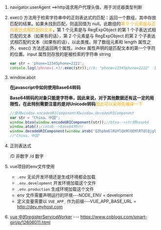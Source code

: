 1. navigator.userAgent ==>http请求用户代理头值，用于浏览器类型判断

2. exec() 方法用于检索字符串中的正则表达式的匹配：返回一个数组，其中存放匹配的结果。如果未找到匹配，则返回值为 null。此数组的<span style="color:orange">第 0 个元素是与正则表达式相匹配的文本</span>，第 1 个元素是与 RegExpObject 的第 1 个子表达式相匹配的文本（如果有的话），第 2 个元素是与 RegExpObject 的第 2 个子表达式相匹配的文本（如果有的话），以此类推。除了数组元素和 length 属性之外，exec() 方法还返回两个属性。index 属性声明的是匹配文本的第一个字符的位置。input 属性则存放的是被检索的字符串 string

   ```js
   var str = 'phone=12345phone=2222';
   console.log(/phone=(.+)/.exec(str));//0: "phone=12345phone=2222"  1: "12345phone=2222"
   ```

3. window.abot

   **在javascript中如何使用Base64转码**

   **Base64转码的对象只能是字符串，因此来说，对于其他数据还有这一定的局限性，在此特别需要注意的是对Unicode转码**<span style="color:orange">因此可以采用先编译一下</span>

   ```javascript
   //使用window.encodeURIComponent和window.decodeURIComponent
   var str = "China，中国";
   window.btoa(window.encodeURIComponent(str));//btoa-->str转base64
   window.atob();//atob-->base64转str
   window.decodeURIComponent(window.atob('Q2hpbmElRUYlQkMlOEMlRTQlQjglQUQlRTUlOUIlQkQ='))
   //"China，中国"
   ```

4. 正则表达式

   /D 非数字  /d 数字

5. vue项目的env文件使用

   - `.env` 无论开发环境还是生成环境都会加载
   - `.env.development` 开发环境加载这个文件
   - `.env.production` 生成环境加载这个文件
   - env 文件需要声明运行的环境---NODE_ENV = development
   - 定义变量需要以 `VUE_APP_` 作为前缀---VUE_APP_BASE_URL = http://dev.myhost.com

6.   [vue 中的registerServiceWorker](https://www.cnblogs.com/smart-girl/p/12606011.html) --- https://www.cnblogs.com/smart-girl/p/12606011.html